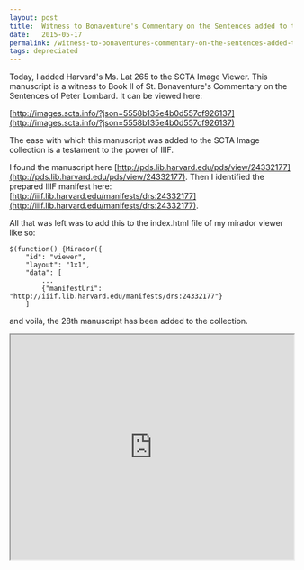 ```yaml
---
layout: post
title:  Witness to Bonaventure's Commentary on the Sentences added to the SCTA Image Viewer.
date:   2015-05-17
permalink: /witness-to-bonaventures-commentary-on-the-sentences-added-to-the-scta-image-viewer/
tags: depreciated
---
```


Today, I added Harvard's Ms. Lat 265 to the SCTA Image Viewer. This manuscript is a witness to Book II of St. Bonaventure's Commentary on the Sentences of Peter Lombard. It can be viewed here:

[http://images.scta.info/?json=5558b135e4b0d557cf926137](http://images.scta.info/?json=5558b135e4b0d557cf926137)

The ease with which this manuscript was added to the SCTA Image collection is a testament to the power of IIIF.

I found the manuscript here [http://pds.lib.harvard.edu/pds/view/24332177](http://pds.lib.harvard.edu/pds/view/24332177). Then I identified the prepared IIIF manifest here: [http://iiif.lib.harvard.edu/manifests/drs:24332177](http://iiif.lib.harvard.edu/manifests/drs:24332177).

All that was left was to add this to the index.html file of my mirador viewer like so:

    $(function() {Mirador({
        "id": "viewer",
        "layout": "1x1",
        "data": [
            ...
            {"manifestUri": "http://iiif.lib.harvard.edu/manifests/drs:24332177"}
        ]

and voilà, the 28th manuscript has been added to the collection.

<iframe src="http://images.scta.info/" width="100%" height="400"></iframe>
